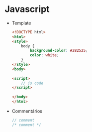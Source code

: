 # Javascript

- Template

    ~~~html
    <!DOCTYPE html>
    <html>
    <style>
        body {
            background-color: #282525;
            color: white;
        }
    </style>
    <body>
        
    <script>
        // js code
    </script>
        
    </body>
    </html>
    ~~~
    
- Commentários

    ~~~javascript
    // comment
    /* comment */
    ~~~    
